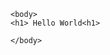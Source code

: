 <!DOCTYPE html>
<html>
    <head>
        <meta charset="UTF-8">
        <meta name="viewport" content="width = device-width, initial-scale = 1.0">
        <meta http-equiv="X-UA-Compatible" content = "ie=edge">
        <title> CapStone </title>
    </head>
    
    <body>
    <h1> Hello World<h1>
        
    </body>
</html>